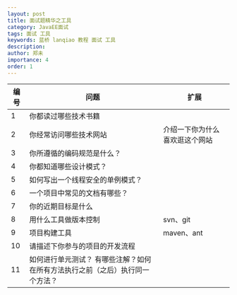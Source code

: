 ```yaml
---
layout: post
title: 面试题精华之工具
category: JavaEE面试
tags: 面试 工具
keywords: 蓝桥 lanqiao 教程 面试 工具
description: 
author: 郑未
importance: 4
order: 1
---
```


编号 |	问题  | 扩展
---- | ---- | ---
1 | 	你都读过哪些技术书籍	
2 | 	你经常访问哪些技术网站 | 	介绍一下你为什么喜欢逛这个网站
3 | 	你所遵循的编码规范是什么？	
4 | 	你都知道哪些设计模式？	
5 | 	如何写出一个线程安全的单例模式？	
6 | 	一个项目中常见的文档有哪些？	
7 | 	你的近期目标是什么	
8 | 	用什么工具做版本控制 | 	svn、git
9 | 	项目构建工具 | 	maven、ant
10 | 	请描述下你参与的项目的开发流程	
11 | 	如何进行单元测试？ 	有哪些注解？如何在所有方法执行之前（之后）执行同一个方法？